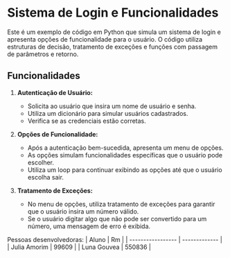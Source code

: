 # Sistema de Login e Funcionalidades

Este é um exemplo de código em Python que simula um sistema de login e apresenta opções de funcionalidade para o usuário. O código utiliza estruturas de decisão, tratamento de exceções e funções com passagem de parâmetros e retorno.

## Funcionalidades

1. **Autenticação de Usuário:**
   - Solicita ao usuário que insira um nome de usuário e senha.
   - Utiliza um dicionário para simular usuários cadastrados.
   - Verifica se as credenciais estão corretas.

2. **Opções de Funcionalidade:**
   - Após a autenticação bem-sucedida, apresenta um menu de opções.
   - As opções simulam funcionalidades específicas que o usuário pode escolher.
   - Utiliza um loop para continuar exibindo as opções até que o usuário escolha sair.

3. **Tratamento de Exceções:**
   - No menu de opções, utiliza tratamento de exceções para garantir que o usuário insira um número válido.
   - Se o usuário digitar algo que não pode ser convertido para um número, uma mensagem de erro é exibida.

Pessoas desenvolvedoras:
| Aluno  | Rm |
| ----------------- | ------------- |
| Julia Amorim  | 99609  |
| Luna Gouvea  | 550836  |
